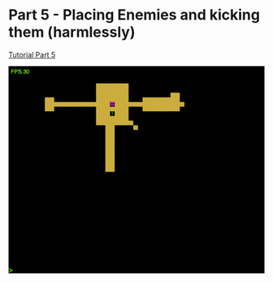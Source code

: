 # Part 5 - Placing Enemies and kicking them (harmlessly)

[Tutorial Part 5](http://rogueliketutorials.com/tutorials/tcod/v2/part-5/)

![Placing Enemies and kicking them (harmlessly)](roguelike_part5.gif "Placing Enemies and kicking them (harmlessly)")
